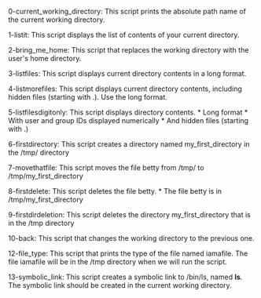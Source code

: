 0-current_working_directory: This script prints the absolute path name of the current working directory.

1-listit: This script displays the list of contents of your current directory.

2-bring_me_home: This script that replaces the working directory with the user's home directory.

3-listfiles: This script displays current directory contents in a long format.

4-listmorefiles: This script displays current directory contents, including hidden files (starting with .). Use the long format.

5-listfilesdigitonly: This script displays directory contents.
	* Long format
	* With user and group IDs displayed numerically
	* And hidden files (starting with .)

6-firstdirectory: This script creates a directory named my_first_directory in the /tmp/ directory

7-movethatfile: This script moves the file betty from /tmp/ to /tmp/my_first_directory

8-firstdelete: This script deletes the file betty.
	* The file betty is in /tmp/my_first_directory

9-firstdirdeletion: This script deletes the directory my_first_directory that is in the /tmp directory

10-back: This script that changes the working directory to the previous one.

12-file_type: This script that prints the type of the file named iamafile. The file iamafile will be in the /tmp directory when we will run the script.

13-symbolic_link: This script creates a symbolic link to /bin/ls, named __ls__. The symbolic link should be created in the current working directory.
